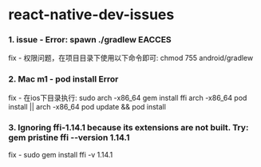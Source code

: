 # react-native-dev-issues

### 1. issue - Error: spawn ./gradlew EACCES 
fix - 权限问题，在项目目录下使用以下命令即可: chmod 755 android/gradlew

### 2. Mac m1 - pod install Error
fix - 在ios下目录执行:
sudo arch -x86_64 gem install ffi
arch -x86_64 pod install
||
arch -x86_64 pod update && pod install

### 3. Ignoring ffi-1.14.1 because its extensions are not built. Try: gem pristine ffi --version 1.14.1
fix - sudo gem install ffi -v 1.14.1